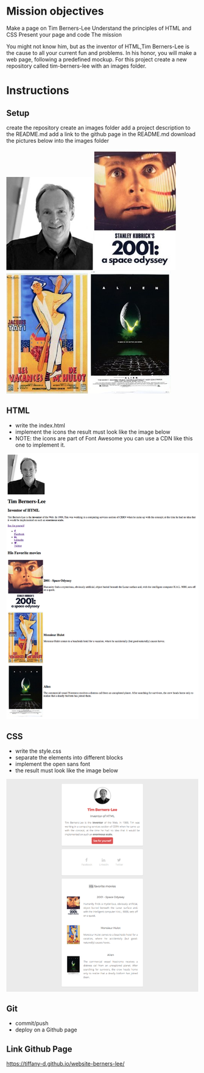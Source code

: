 # Mission objectives

Make a page on Tim Berners-Lee
Understand the principles of HTML and CSS
Present your page and code
The mission

You might not know him, but as the inventor of HTML,Tim Berners-Lee is the cause to all your current fun and problems. In his honor, you will make a web page, following a predefined mockup. For this project create a new repository called tim-berners-lee with an images folder.

# Instructions

## Setup

create the repository
create an images folder
add a project description to the README.md
add a link to the github page in the README.md
download the pictures below into the images folder

![tim-berners-lee](/tim-berners-lee/tim_berners_lee.jpg)
![space-odyssey](/tim-berners-lee/space_odyssey.jpg)
![tim-berners-lee](/tim-berners-lee/mister_hulot.jpg)
![tim-berners-lee](/tim-berners-lee/alien.jpg)

## HTML

- write the index.html
- implement the icons
the result must look like the image below
- NOTE: the icons are part of Font Awesome you can use a CDN like this one to implement it.

![html](/tim-berners-lee/goal-html.png)

## CSS

- write the style.css
- separate the elements into different blocks
- implement the open sans font
- the result must look like the image below

![css](/tim-berners-lee/goal-css.png)

## Git

- commit/push
- deploy on a Github page

## Link Github Page
https://tiffany-d.github.io/website-berners-lee/